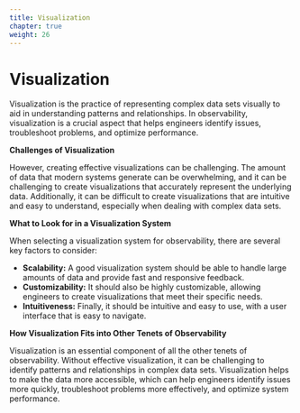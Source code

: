 ```yaml
---
title: Visualization
chapter: true
weight: 26
---
```


# Visualization

Visualization is the practice of representing complex data sets visually to aid in understanding patterns and relationships. In observability, visualization is a crucial aspect that helps engineers identify issues, troubleshoot problems, and optimize performance.

**Challenges of Visualization**

However, creating effective visualizations can be challenging. The amount of data that modern systems generate can be overwhelming, and it can be challenging to create visualizations that accurately represent the underlying data. Additionally, it can be difficult to create visualizations that are intuitive and easy to understand, especially when dealing with complex data sets.

**What to Look for in a Visualization System**

When selecting a visualization system for observability, there are several key factors to consider:

- **Scalability:** A good visualization system should be able to handle large amounts of data and provide fast and responsive feedback.
- **Customizability:** It should also be highly customizable, allowing engineers to create visualizations that meet their specific needs.
- **Intuitiveness:** Finally, it should be intuitive and easy to use, with a user interface that is easy to navigate.

**How Visualization Fits into Other Tenets of Observability**

Visualization is an essential component of all the other tenets of observability. Without effective visualization, it can be challenging to identify patterns and relationships in complex data sets. Visualization helps to make the data more accessible, which can help engineers identify issues more quickly, troubleshoot problems more effectively, and optimize system performance.
